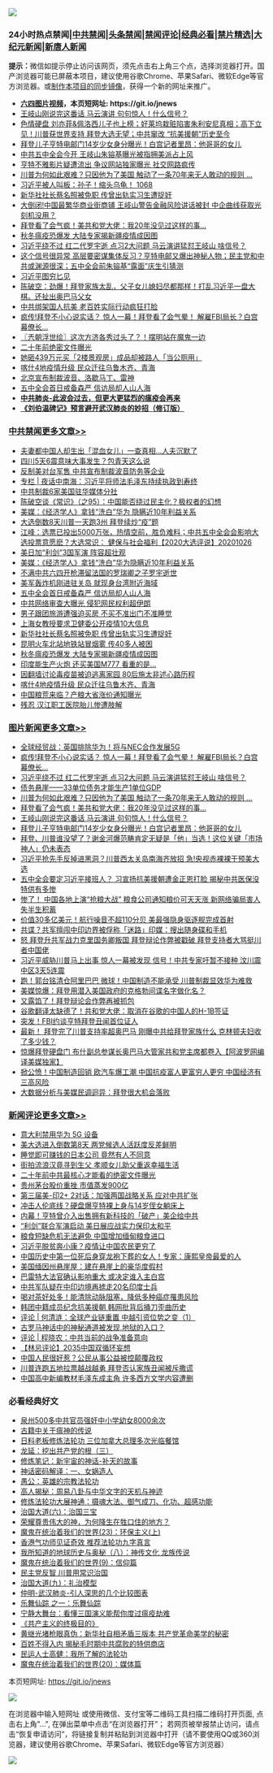 ![](https://raw.githubusercontent.com/fqnews/bnews/master/64photo/fqnews-qr.jpg)

<div id="tt">
<h3>24小时热点禁闻|<a href="#%E4%B8%AD%E5%85%B1%E7%A6%81%E9%97%BB%E6%9B%B4%E5%A4%9A%E6%96%87%E7%AB%A0">中共禁闻</a>|<a href="#%E5%9B%BE%E7%89%87%E6%96%B0%E9%97%BB%E6%9B%B4%E5%A4%9A%E6%96%87%E7%AB%A0">头条禁闻</a>|<a href="#%E6%96%B0%E9%97%BB%E8%AF%84%E8%AE%BA%E6%9B%B4%E5%A4%9A%E6%96%87%E7%AB%A0">禁闻评论|<a href="#%E5%BF%85%E7%9C%8B%E7%BB%8F%E5%85%B8%E5%A5%BD%E6%96%87">经典必看|<a href="/video.md#%E7%A6%81%E7%89%87%E7%B2%BE%E9%80%89">禁片精选</a>|<a href="https://github.com/fqnews/djy/blob/master/gb/nf1351518.md#1">大纪元新闻</a>|<a href="https://github.com/fqnews/ntdtv/blob/master/gb/prog204.md#1">新唐人新闻</a></h3>
<div><b>提示：</b>微信如提示停止访问该网页，须先点击右上角三个点，选择浏览器打开。国产浏览器可能已屏蔽本项目，建议使用谷歌Chrome、苹果Safari、微软Edge等官方浏览器。或<a href="https://github.com/fqnews/bnews/blob/master/%E5%88%B6%E4%BD%9Cgit%E7%A6%81%E9%97%BB%E9%95%9C%E5%83%8F.md">制作本项目的同步镜像</a>，获得一个新的网址来推广。</div>
<ul>
<li><b><a href="http://d1.bdrive.tk/64.mp4" target="_blank">六四图片视频</a>，本页短网址: https://git.io/jnews</b></li>
<li><a href="/topimagenews/20201026/1420376.md">王岐山刚说完这番话 马云演讲 句句惊人！什么信号？</a></li>
<li><a href="/bannedvideo/20201026/1420286.md">色情硬盘 刘亦菲&佩洛西儿子也上榜；好莱坞栽赃陷害朱利安尼真相；高下立见！川普获世界支持 拜登大选无望；中共窜改 “抗美援朝”历史至今</a></li>
<li><a href="/comments/20201026/1420284.md">拜登儿子亨特电邮门14岁少女身分曝光！白宫记者里昂：他哥哥的女儿</a></li>
<li><a href="/comments/20201026/1420315.md">中共五中全会今开 王岐山朱镕基曝光被指拥美派占上风</a></li>
<li><a href="/cnnews/20201026/1420275.md">亨特不雅影片疑遭流出 争议网站独家曝光 社交网路疯传</a></li>
<li><a href="/topimagenews/20201026/1420441.md">川普为何如此艰难？只因他为了美国 触动了一条70年来无人敢动的规则 ...</a></li>
<li><a href="/bannedvideo/20201026/1420295.md">习近平被人叫板：孙子！缩头乌龟！ 1068</a></li>
<li><a href="/cbnews/20201026/1420506.md">新华社社长蔡名照被免职 传曾出轨实习生遭捉奸</a></li>
<li><a href="/cnnews/20201026/1420529.md">大倒闭!中国最繁华商业街商铺 王岐山警告金融风险讲话被封 中企曲线获取光刻机没用？</a></li>
<li><a href="/topimagenews/20201026/1420440.md">拜登看了会气疯！美共和党大佬：我20年没见过这样的事…</a></li>
<li><a href="/cbnews/20201026/1420479.md">秋冬瘟疫恐爆发 大陆专家揭新疆疫情成因图</a></li>
<li><a href="/topimagenews/20201026/1420612.md">习近平绕不过 红二代罗宇逝 点习2大问题 马云演讲猛怼王岐山 啥信号？</a></li>
<li><a href="/bannedvideo/20201026/1420548.md">这个信号很异常 高层要密谋集体反习？亨特电邮又爆出神秘人物；民主党和中共或渊源很深；五中全会前朱镕基“露面”庆生引猜测</a></li>
<li><a href="/baitai/20201026/1420335.md">习近平图穷匕见</a></li>
<li><a href="/cbnews/20201026/1420280.md">陈破空：劲爆！拜登家族太乱，父子女儿媳妇尽都那样！打乱习近平一盘大棋。还扯出奥巴马父女</a></li>
<li><a href="/cbnews/20201026/1420377.md">中共绑架国人抗美 老百姓实际行动疯狂打脸</a></li>
<li><a href="/topimagenews/20201026/1420667.md">疯传!拜登不小心说实话？ 惊人一幕！拜登看了会气晕！ 解雇FBI局长？白宫幕僚长...</a></li>
<li><a href="/ssgc/20201026/1420247.md">〖兲朝浮世绘〗这次方济各秀过头了？！摆明站在魔鬼一边</a></li>
<li><a href="/renquan/20201026/1420472.md">二十年前绝密文件曝光</a></li>
<li><a href="/cbnews/20201026/1420267.md">她砸439万元买「2楼景观房」成品却被路人「当公厕用」</a></li>
<li><a href="/cbnews/20201026/1420443.md">喀什4地疫情升级 民众迁往乌鲁木齐、青海</a></li>
<li><a href="/headline/20201026/1420508.md">北京宣布制裁波音、洛歇马丁、雷神</a></li>
<li><a href="/cbnews/20201026/1420521.md">五中全会首日戒备森严 信访局却人山人海</a></li>
<li><b><a href="/comments/20200211/1275071.md" target="_blank">中共肺炎-此波会过去，但更大更猛烈的瘟疫会再来</a></b></li>
<li><b><a href="/comments/20200207/1272816.md" target="_blank">《刘伯温碑记》预言避开武汉肺炎的妙招（修订版）</a></b></li>
</ul>
</div>

<div class="catlist">
<h3><a href="/cbnews/" target="_blank">中共禁闻</a><span><a href="/cbnews/" target="_blank" rel="nofollow">更多文章>></a></span></h3>
<ul>
<li><a href="/cbnews/20201027/1420771.md" target="_blank">夫妻都中国人却生出「混血女儿」一查真相…人夫沉默了</a></li>
<li><a href="/cbnews/20201027/1420750.md" target="_blank">四川5天6震意味大事发生？包青天这么说</a></li>
<li><a href="/cbnews/20201027/1420738.md" target="_blank">反制美对台军售 中共宣布制裁波音防务等企业</a></li>
<li><a href="/cbnews/20201027/1420731.md" target="_blank">专栏 | 夜话中南海：习近平将师法毛泽东持续执政到寿终</a></li>
<li><a href="/cbnews/20201027/1420729.md" target="_blank">中共制裁6家美国驻华媒体分社</a></li>
<li><a href="/cbnews/20201027/1420705.md" target="_blank">陈破空谈《常识》（之95）：中国能否绕过民主化？极权者的幻想</a></li>
<li><a href="/cbnews/20201027/1420703.md" target="_blank">美媒：《经济学人》拿钱“洗白”华为 隐瞒近10年利益关系</a></li>
<li><a href="/cbnews/20201027/1420695.md" target="_blank">大选倒数8天川普一天跑3州 拜登续炒“疫”题</a></li>
<li><a href="/cbnews/20201026/1420665.md" target="_blank">江峰：选票已投出5000万张，热情空前，胜负难料；中共五中全会会影响大选投票意愿麽？大选常识： 健保与社会福利【2020大选评说】20201026</a></li>
<li><a href="/cbnews/20201026/1420657.md" target="_blank">美日加“利剑”3国军演 阵容超壮观</a></li>
<li><a href="/cbnews/20201026/1420642.md" target="_blank">美媒：《经济学人》拿钱“洗白”华为隐瞒近10年利益关系</a></li>
<li><a href="/cbnews/20201026/1420593.md" target="_blank">不满中共六四开枪滞留法国的罗瑞卿之子罗宇逝世</a></li>
<li><a href="/cbnews/20201026/1420552.md" target="_blank">美军轰炸机刚进驻关岛 就现身台湾附近海域</a></li>
<li><a href="/cbnews/20201026/1420521.md" target="_blank">五中全会首日戒备森严 信访局却人山人海</a></li>
<li><a href="/cbnews/20201026/1420520.md" target="_blank">中共网络审查大曝光 侵犯网民权利超伊朗</a></li>
<li><a href="/cbnews/20201026/1420519.md" target="_blank">男子跟团旅游遭强迫买房 不买不准出门不准睡觉</a></li>
<li><a href="/cbnews/20201026/1420518.md" target="_blank">上海女教授要求卫健委公开疫情10大信息</a></li>
<li><a href="/cbnews/20201026/1420506.md" target="_blank">新华社社长蔡名照被免职 传曾出轨实习生遭捉奸</a></li>
<li><a href="/cbnews/20201026/1420505.md" target="_blank">昆明火车北站地铁站冒烟雾 传40多人被困</a></li>
<li><a href="/cbnews/20201026/1420479.md" target="_blank">秋冬瘟疫恐爆发 大陆专家揭新疆疫情成因图</a></li>
<li><a href="/cbnews/20201026/1420445.md" target="_blank">印度能生产火炮 还买美国M777 看重的是&#8230;</a></li>
<li><a href="/cbnews/20201026/1420444.md" target="_blank">因翻墙讨论毒疫苗被迫逃离家园 80后施太非述心路历程</a></li>
<li><a href="/cbnews/20201026/1420443.md" target="_blank">喀什4地疫情升级 民众迁往乌鲁木齐、青海</a></li>
<li><a href="/cbnews/20201026/1420442.md" target="_blank">中国粮荒来临？产粮大省涨价通知曝光</a></li>
<li><a href="/cbnews/20201026/1420404.md" target="_blank">残忍 汉江职工医院胎儿惨遭肢解</a></li>

</ul>
</div>
<div class="catlist">
<h3><a href="/topimagenews/" target="_blank">图片新闻</a><span><a href="/topimagenews/" target="_blank" rel="nofollow">更多文章>></a></span></h3>
<ul>
<li><a href="/topimagenews/20201027/1420728.md" target="_blank">全球经贸战：英国排除华为！将与NEC合作发展5G</a></li>
<li><a href="/topimagenews/20201026/1420667.md" target="_blank">疯传!拜登不小心说实话？ 惊人一幕！拜登看了会气晕！ 解雇FBI局长？白宫幕僚长&#8230;</a></li>
<li><a href="/topimagenews/20201026/1420612.md" target="_blank">习近平绕不过 红二代罗宇逝 点习2大问题 马云演讲猛怼王岐山 啥信号？</a></li>
<li><a href="/topimagenews/20201026/1420478.md" target="_blank">债务悬崖——33单位债务才能生产1单位GDP</a></li>
<li><a href="/topimagenews/20201026/1420441.md" target="_blank">川普为何如此艰难？只因他为了美国 触动了一条70年来无人敢动的规则 &#8230;</a></li>
<li><a href="/topimagenews/20201026/1420440.md" target="_blank">拜登看了会气疯！美共和党大佬：我20年没见过这样的事…</a></li>
<li><a href="/topimagenews/20201026/1420376.md" target="_blank">王岐山刚说完这番话 马云演讲 句句惊人！什么信号？</a></li>
<li><a href="/comments/20201026/1420284.md" target="_blank">拜登儿子亨特电邮门14岁少女身分曝光！白宫记者里昂：他哥哥的女儿</a></li>
<li><a href="/topimagenews/20201026/1420234.md" target="_blank">拜登、川普谁没望了？谢金河爆范畴肯定无疑是「他」当选！这位关键「市场神人」仍未表态</a></li>
<li><a href="/topimagenews/20201026/1420202.md" target="_blank">习近平抢先手反掉进黑洞？川普西太关岛南海齐放招 急!央视赤裸裸干预美大选</a></li>
<li><a href="/topimagenews/20201025/1420116.md" target="_blank">五中全会要定习近平接班人？ 习宣扬抗美援朝遭金正恩打脸 揭秘中共医保没特供有多惨</a></li>
<li><a href="/topimagenews/20201025/1420081.md" target="_blank">惨了！ 中国各地上演“抢粮大战” 粮食公司通知粮价可天天涨 新网络骗局害人失半生积蓄</a></li>
<li><a href="/topimagenews/20201025/1419905.md" target="_blank">价值30多亿美元！航行噪音不超110分贝 美最强隐身驱逐舰完成首射</a></li>
<li><a href="/topimagenews/20201025/1419885.md" target="_blank">共谍？共军擅闯中印边界被俘称「迷路」印媒：搜出随身碟和手机</a></li>
<li><a href="/topimagenews/20201025/1419696.md" target="_blank">怒 拜登升共军战力克里国务卿叛国 拜登辩论作弊被戳破 拜登支持者大骂挺川者中国佬</a></li>
<li><a href="/topimagenews/20201024/1419632.md" target="_blank">习近平威胁川普马上出事 惊人一幕被发现 信号！中共专家吁暂不接种 汶川震中区3天5连震</a></li>
<li><a href="/topimagenews/20201024/1419580.md" target="_blank">跑！郭台铭清仓阿里巴巴 微球！中国制造不能承受 川普制裁显效华为难救</a></li>
<li><a href="/topimagenews/20201024/1419448.md" target="_blank">美媒惊爆：拜登用潜入美国政府的克格勃间谍名字做化名？</a></li>
<li><a href="/topimagenews/20201024/1419418.md" target="_blank">又露馅了！拜登辩论会作弊再被抓包</a></li>
<li><a href="/topimagenews/20201024/1419395.md" target="_blank">谷歌翻译太缺德了！共和党大佬：取消在谷歌的中国人的H-1B签证</a></li>
<li><a href="/topimagenews/20201024/1419394.md" target="_blank">突发！FBI约谈亨特拜登丑闻首位证人</a></li>
<li><a href="/topimagenews/20201024/1419175.md" target="_blank">最新！ 拜登完了川普支持率超奥巴马 刚曝中共给拜登家族什么 克林顿夫妇收了多少钱？</a></li>
<li><a href="/topimagenews/20201024/1419161.md" target="_blank">惊爆拜登硬盘门 布什副总参谋长奥巴马大管家共和党主席都卷入【阿波罗网编译美媒独家】</a></li>
<li><a href="/topimagenews/20201023/1419001.md" target="_blank">掀公愤！中国制造回销 欧汽车爆工潮 中国抗疫富人更富穷人更穷 中国经济有三高风险</a></li>
<li><a href="/topimagenews/20201023/1418941.md" target="_blank">大数据分析与美媒民调迴异：拜登很大机会落败</a></li>

</ul>
</div>
<div class="catlist">
<h3><a href="/comments/" target="_blank">新闻评论</a><span><a href="/comments/" target="_blank" rel="nofollow">更多文章>></a></span></h3>
<ul>
<li><a href="/comments/20201027/1420760.md" target="_blank">意大利禁用华为 5G 设备</a></li>
<li><a href="/comments/20201027/1420759.md" target="_blank">美大选进入倒数第8天 两党候选人活跃度反差鲜明</a></li>
<li><a href="/comments/20201027/1420758.md" target="_blank">睡觉即可赚钱的日本公司 竟然有人不同意</a></li>
<li><a href="/comments/20201027/1420747.md" target="_blank">街拍流浪汉竟寻到生父 孝顺女儿助父重返幸福生活</a></li>
<li><a href="/comments/20201027/1420737.md" target="_blank">二十年前中共最核心才能看的绝密文件曝光</a></li>
<li><a href="/comments/20201027/1420736.md" target="_blank">贵州茅台股价重挫 市值蒸发900亿</a></li>
<li><a href="/comments/20201027/1420735.md" target="_blank">第三届美-印2+ 2对话：加强两国战略关系 应对中共扩张</a></li>
<li><a href="/comments/20201027/1420721.md" target="_blank">冲击人伦底线？硬盘爆亨特裸上身与14岁侄女躺床上</a></li>
<li><a href="/comments/20201027/1420720.md" target="_blank">内幕！亨特曾介入出售拥有新科技的「破产」美企给中共</a></li>
<li><a href="/comments/20201027/1420719.md" target="_blank">“利剑”联合军演启动 美日展应战实力保印太和平</a></li>
<li><a href="/comments/20201027/1420718.md" target="_blank">粮食短缺危机无法避免 中国增加缅甸粮食进口</a></li>
<li><a href="/comments/20201027/1420717.md" target="_blank">习近平脱贫奔小康？疫情让中国农民更穷了</a></li>
<li><a href="/comments/20201027/1420716.md" target="_blank">中国历史中第一位死后身穿龙袍下葬的女人！专家：康熙皇帝最爱的人</a></li>
<li><a href="/comments/20201027/1420715.md" target="_blank">美国缅因州悬崖屋：建在悬崖上的豪华度假村</a></li>
<li><a href="/comments/20201027/1420709.md" target="_blank">巴雷特大法官确认影响重大 或决定谁入主白宫</a></li>
<li><a href="/comments/20201027/1420708.md" target="_blank">中共军队疑在中印边境再掳走20名印度士兵</a></li>
<li><a href="/comments/20201027/1420701.md" target="_blank">喝对茶好处多！能清除动脉阻塞，降低多种癌症罹患风险</a></li>
<li><a href="/comments/20201027/1420700.md" target="_blank">韩团中籍成员纪念抗美援朝 韩网批背后捅刀歪曲历史</a></li>
<li><a href="/comments/20201026/1420668.md" target="_blank">评论 | 何清涟：全球产业链重置 中越引资位势之变（1）</a></li>
<li><a href="/comments/20201026/1420656.md" target="_blank">古罗马神话中的神秘通道被发现,地狱的入口？</a></li>
<li><a href="/comments/20201026/1420653.md" target="_blank">评论 | 程晓农：中共当前的战争准备意向</a></li>
<li><a href="/comments/20201026/1420614.md" target="_blank">【林忌评论】2035中国双循环妄想</a></li>
<li><a href="/comments/20201026/1420604.md" target="_blank">中国人民很好惹？公民从事公益被控颠覆政权</a></li>
<li><a href="/comments/20201026/1420585.md" target="_blank">川普连跑五地拉票越战越勇 拜登否认家族丑闻被斥撒谎</a></li>
<li><a href="/comments/20201026/1420483.md" target="_blank">中国高中新编教材毛泽东成主角 许多西方文学内容遭删</a></li>

</ul>
</div>

<div class="catlist">
<h3>必看经典好文</h3>
<ul>
<li><a href="/comments/20200704/783272.md" target="_blank">泉州500多中共官员强奸中小学幼女8000余次</a></li>
<li><a href="/ccpdope/20200531/1337409.md" target="_blank">古籍中关于瘟神的传说</a></li>
<li><a href="/comments/20200531/1337359.md" target="_blank">日料老板修炼法轮功 三位加拿大总理多次光临餐馆</a></li>
<li><a href="/comments/20200929/1405201.md" target="_blank">龙延：挖出共产党的根（三）</a></li>
<li><a href="/comments/20190418/1115565.md" target="_blank">修炼笔记：新宇宙的神话-补天的故事</a></li>
<li><a href="/comments/20200609/1342224.md" target="_blank">神话密码解译：一、女娲造人</a></li>
<li><a href="/comments/20200313/1292991.md" target="_blank">愚公：英雄的宗教法轮功</a></li>
<li><a href="/aomi/history/20170924/831575.md" target="_blank">高人揭秘：周易八卦与中华文字的天机与神迹</a></li>
<li><a href="/comments/20191203/1234383.md" target="_blank">修炼法轮功大展神通：摄魂大法、御气成刀、化功、超感功能</a></li>
<li><a href="/cbnews/20180312/913459.md" target="_blank">治国大道(六)：治国三宝</a></li>
<li><a href="/comments/20200618/1346830.md" target="_blank">荣耀尊贵伟大的神，为何降生在牲口住的地方？</a></li>
<li><a href="/ssgc/20180904/993719.md" target="_blank">魔鬼在统治着我们的世界(23)：环保主义(上)</a></li>
<li><a href="/comments/20200517/1330064.md" target="_blank">香港气功师见证奇效 推荐法轮功九字真言</a></li>
<li><a href="/topimagenews/20180225/905380.md" target="_blank">我所知道的地球历史与奥秘（八）：神传文化 龙族传说</a></li>
<li><a href="/topimagenews/20180529/949649.md" target="_blank">魔鬼在统治着我们的世界(9)：信仰篇</a></li>
<li><a href="/comments/20200621/1348236.md" target="_blank">民主党反智 川普用常识治国</a></li>
<li><a href="/cbnews/20180315/914943.md" target="_blank">治国大道(九)：礼治模型</a></li>
<li><a href="/comments/20200620/1347687.md" target="_blank">仲明-武汉肺炎-引人深思的几个比较图表</a></li>
<li><a href="/tculture/20170710/789533.md" target="_blank">乐舞仙踪 之一：乐舞仙踪</a></li>
<li><a href="/comments/20200527/1273654.md" target="_blank">宁静大舞台：看懂三国演义能帮你度过瘟疫劫难</a></li>
<li><a href="/bookwiki/20171120/858084.md" target="_blank">《共产主义的终极目的》</a></li>
<li><a href="/lifebaike/20180921/1001174.md" target="_blank">黄继光堵枪眼真伪：新华社自相矛盾三版本 共产党革命美学的秘密</a></li>
<li><a href="/lifebaike/20200711/1358994.md" target="_blank">百姓不得入内 揭秘毛时期中共腐败的特供商店</a></li>
<li><a href="/ccpdope/20200729/1369047.md" target="_blank">民运人士高健：我所了解的法轮功</a></li>
<li><a href="/comments/20180725/976787.md" target="_blank">魔鬼在统治着我们的世界(20)：媒体篇</a></li>

</ul>
</div>

本页短网址: https://git.io/jnews

![](https://raw.githubusercontent.com/fqnews/bnews/master/64photo/fqnews-qr.jpg)

在浏览器中输入短网址 或使用微信、支付宝等二维码工具扫描二维码打开页面, 点击右上角"...", 在弹出菜单中点击“在浏览器打开”； 若网页被举报禁止访问，请点击“恢复申请访问”，将链接复制并粘贴到浏览器中打开（请不要使用QQ或360浏览器，建议使用谷歌Chrome、苹果Safari、微软Edge等官方浏览器）

![](https://raw.githubusercontent.com/fqnews/bnews/master/64photo/wx.jpg)